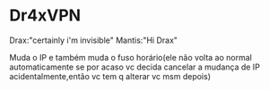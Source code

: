 # Dr4xVPN
Drax:"certainly i'm invisible"  Mantis:"Hi Drax"  

Muda o IP e também muda o fuso horário(ele não volta ao normal automaticamente se por acaso vc decida cancelar a mudança de IP acidentalmente,então vc tem q alterar vc msm depois)
